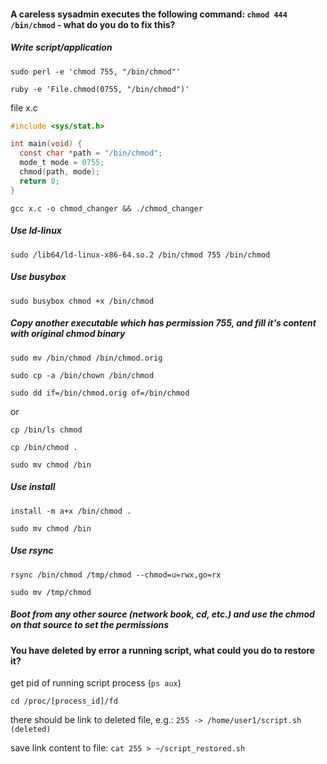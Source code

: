 #### A careless sysadmin executes the following command: `chmod 444 /bin/chmod` - what do you do to fix this?

##### Write script/application

`sudo perl -e 'chmod 755, "/bin/chmod"'`

`ruby -e 'File.chmod(0755, "/bin/chmod")'`


file x.c

```c
#include <sys/stat.h>

int main(void) {
  const char *path = "/bin/chmod";
  mode_t mode = 0755;
  chmod(path, mode);
  return 0;
}
```

`gcc x.c -o chmod_changer && ./chmod_changer`


#####  Use ld-linux

`sudo /lib64/ld-linux-x86-64.so.2 /bin/chmod 755 /bin/chmod`

#####  Use busybox

`sudo busybox chmod +x /bin/chmod`


#####  Copy another executable which has permission 755, and fill it's content with original chmod binary

`sudo mv /bin/chmod /bin/chmod.orig`

`sudo cp -a /bin/chown /bin/chmod`

`sudo dd if=/bin/chmod.orig of=/bin/chmod`

or

`cp /bin/ls chmod`

`cp /bin/chmod .`

`sudo mv chmod /bin`

#####  Use install

`install -m a+x /bin/chmod .`

`sudo mv chmod /bin`

#####  Use rsync

`rsync /bin/chmod /tmp/chmod --chmod=u=rwx,go=rx`

`sudo mv /tmp/chmod`


#####  Boot from any other source (network book, cd, etc.) and use the chmod on that source to set the permissions

#### You have deleted by error a running script, what could you do to restore it?

get pid of running script process (`ps aux`)

`cd /proc/[process_id]/fd`

there should be link to deleted file, e.g.: `255 -> /home/user1/script.sh (deleted)`

save link content to file: `cat 255 > ~/script_restored.sh`

